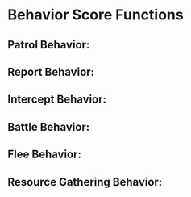 # Behavior Score Functions

## Patrol Behavior:
## Report Behavior:
## Intercept Behavior:
## Battle Behavior:
## Flee Behavior:
## Resource Gathering Behavior:
